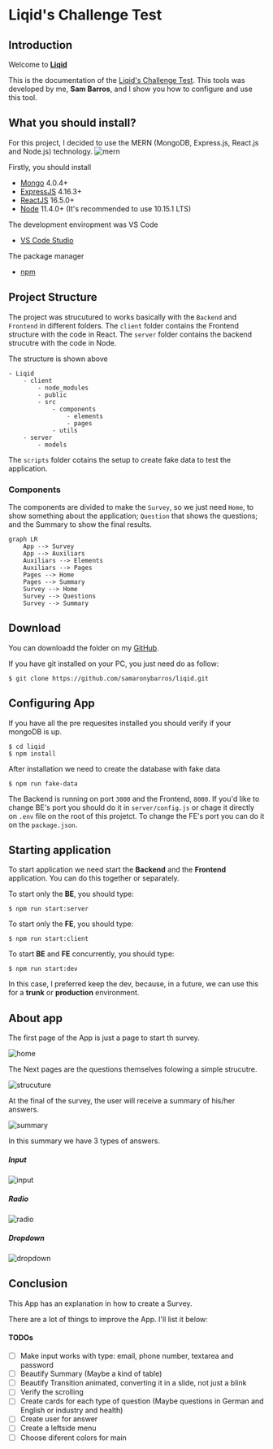 # Liqid's Challenge Test

## Introduction

Welcome to **[Liqid](https://www.liqid.de/de)**

This is the documentation of the [Liqid's Challenge Test](doc/pdf/challenge.pdf). This tools was developed by me, **Sam Barros**, and I show you how to configure and use this tool.

## What you should install?

For this project, I decided to use the MERN (MongoDB, Express.js, React.js and Node.js) technology.
![mern](https://miro.medium.com/max/678/1*dqvlaszRLvoPmARpOlLN9A.png)

Firstly, you should install

-   [Mongo](https://www.mongodb.com/) 4.0.4+
-   [ExpressJS](https://expressjs.com/) 4.16.3+
-   [ReactJS](https://reactjs.org/) 16.5.0+
-   [Node](https://nodejs.org/en/) 11.4.0+ (It's recommended to use 10.15.1 LTS)

The development enviropment was VS Code

-   [VS Code Studio](https://code.visualstudio.com/)

The package manager

-   [npm](https://www.npmjs.com/)

## Project Structure

The project was strucutured to works basically with the `Backend` and `Frontend` in different folders. The `client` folder contains the Frontend structure with the code in React. The `server` folder contains the backend strucutre with the code in Node.

The structure is shown above

```
- Liqid
    - client
        - node_modules
        - public
        - src
            - components
                - elements
                - pages
            - utils
    - server
        - models
```

The `scripts` folder cotains the setup to create fake data to test the application.

### Components

The components are divided to make the `Survey`, so we just need `Home`, to show something about the application; `Question` that shows the questions; and the Summary to show the final results.

```mermaid
graph LR
    App --> Survey
    App --> Auxiliars
    Auxiliars --> Elements
    Auxiliars --> Pages
    Pages --> Home
    Pages --> Summary
    Survey --> Home
    Survey --> Questions
    Survey --> Summary

```

## Download

You can downloadd the folder on my [GitHub](https://github.com/samaronybarros/liqid).

If you have git installed on your PC, you just need do as follow:

```
$ git clone https://github.com/samaronybarros/liqid.git
```

## Configuring App

If you have all the pre requesites installed you should verify if your mongoDB is up.

```
$ cd liqid
$ npm install
```

After installation we need to create the database with fake data

```
$ npm run fake-data
```

The Backend is running on port `3000` and the Frontend, `8000`. If you'd like to change BE's port you should do it in `server/config.js` or chage it directly on `.env` file on the root of this projetct. To change the FE's port you can do it on the `package.json`.

## Starting application

To start application we need start the **Backend** and the **Frontend** application. You can do this together or separately.

To start only the **BE**, you should type:

```
$ npm run start:server
```

To start only the **FE**, you should type:

```
$ npm run start:client
```

To start **BE** and **FE** concurrently, you should type:

```
$ npm run start:dev
```

In this case, I preferred keep the dev, because, in a future, we can use this for a **trunk** or **production** environment.

## About app

The first page of the App is just a page to start th survey.

![home](doc/img/home.png)

The Next pages are the questions themselves folowing a simple strucutre.

![strucuture](doc/img/structure.png)

At the final of the survey, the user will receive a summary of his/her answers.

![summary](doc/img/summary.png)

In this summary we have 3 types of answers.

##### Input

![input](doc/img/input.png)

##### Radio

![radio](doc/img/radio.png)

##### Dropdown

![dropdown](doc/img/dropdown.png)

## Conclusion

This App has an explanation in how to create a Survey.

There are a lot of things to improve the App. I'll list it below:

#### TODOs

-   [ ] Make input works with type: email, phone number, textarea and password
-   [ ] Beautify Summary (Maybe a kind of table)
-   [ ] Beautify Transition animated, converting it in a slide, not just a blink
-   [ ] Verify the scrolling
-   [ ] Create cards for each type of question (Maybe questions in German and English or industry and health)
-   [ ] Create user for answer
-   [ ] Create a leftside menu
-   [ ] Choose diferent colors for main
